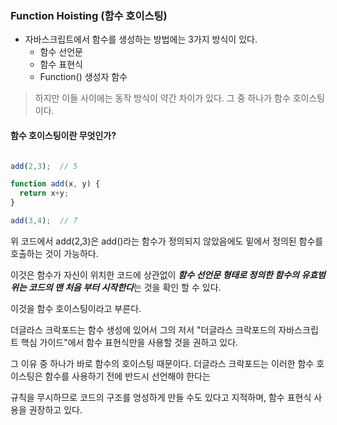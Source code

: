 
### Function Hoisting (함수 호이스팅)

+ 자바스크립트에서 함수를 생성하는 방법에는 3가지 방식이 있다.
  - 함수 선언문
  - 함수 표현식
  - Function() 생성자 함수

> 하지만 이들 사이에는 동작 방식이 약간 차이가 있다. 그 중 하나가 함수 호이스팅이다.

#### 함수 호이스팅이란 무엇인가?

```javascript

add(2,3);  // 5

function add(x, y) {
  return x+y;
}

add(3,4);  // 7
```

위 코드에서 add(2,3)은 add()라는 함수가 정의되지 않았음에도 밑에서 정의된 함수를 호출하는 것이 가능하다.

이것은 함수가 자신이 위치한 코드에 상관없이 ***함수 선언문 형태로 정의한 함수의 유효범위는 코드의 맨 처음 부터 시작한다***는 것을 확인 할 수 있다.

이것을 함수 호이스팅이라고 부른다.

더글라스 크락포드는 함수 생성에 있어서 그의 저서 "더글라스 크락포드의 자바스크립트 핵심 가이드"에서 함수 표현식만을 사용할 것을 권하고 있다.

그 이유 중 하나가 바로 함수의 호이스팅 때문이다. 더글라스 크락포드는 이러한 함수 호이스팅은 함수를 사용하기 전에 반드시 선언해야 한다는

규칙을 무시하므로 코드의 구조를 엉성하게 만들 수도 있다고 지적하며, 함수 표현식 사용을 권장하고 있다.
